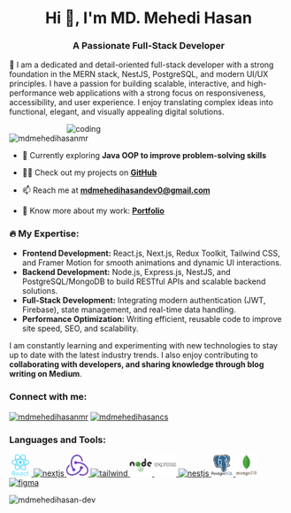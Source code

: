 <h1 align="center">Hi 👋, I'm MD. Mehedi Hasan</h1>
<h3 align="center">A Passionate Full-Stack Developer</h3>

<p align="left">
  🚀 I am a dedicated and detail-oriented full-stack developer with a strong foundation in the MERN stack, NestJS, PostgreSQL, and modern UI/UX principles. I have a passion for building scalable, interactive, and high-performance web applications with a strong focus on responsiveness, accessibility, and user experience. I enjoy translating complex ideas into functional, elegant, and visually appealing digital solutions.
</p>

<img align="right" alt="coding" width="400" src="https://user-images.githubusercontent.com/74038190/235224431-e8c8c12e-6826-47f1-89fb-2ddad83b3abf.gif">

<p align="left"> 
  <img src="https://komarev.com/ghpvc/?username=mdmehedihasanmr&label=Profile%20views&color=0e75b6&style=flat" alt="mdmehedihasanmr" /> 
</p>

- 🌱 Currently exploring **Java OOP to improve problem-solving skills**

- 👨‍💻 Check out my projects on **[GitHub](https://github.com/mdmehedihasan-dev)**
- 📫 Reach me at **mdmehedihasandev0@gmail.com**
- 📄 Know more about my work: **[Portfolio](https://mehedi-one.vercel.app/)**

### 🔥 My Expertise:
- **Frontend Development:** React.js, Next.js, Redux Toolkit, Tailwind CSS, and Framer Motion for smooth animations and dynamic UI interactions.
- **Backend Development:** Node.js, Express.js, NestJS, and PostgreSQL/MongoDB to build RESTful APIs and scalable backend solutions.
- **Full-Stack Development:** Integrating modern authentication (JWT, Firebase), state management, and real-time data handling.
- **Performance Optimization:** Writing efficient, reusable code to improve site speed, SEO, and scalability.

I am constantly learning and experimenting with new technologies to stay up to date with the latest industry trends. I also enjoy contributing to **collaborating with developers, and sharing knowledge through blog writing on Medium**.

<h3 align="left">Connect with me:</h3>
<p align="left">
<a href="https://linkedin.com/in/mdmehedihasanmr" target="blank"><img align="center" src="https://raw.githubusercontent.com/rahuldkjain/github-profile-readme-generator/master/src/images/icons/Social/linked-in-alt.svg" alt="mdmehedihasanmr" height="30" width="40" /></a>
<a href="https://fb.com/mdmehedihasancs" target="blank"><img align="center" src="https://raw.githubusercontent.com/rahuldkjain/github-profile-readme-generator/master/src/images/icons/Social/facebook.svg" alt="mdmehedihasancs" height="30" width="40" /></a>
</p>

<h3 align="left">Languages and Tools:</h3>
<p align="left">
  <a href="https://reactjs.org/" target="_blank" rel="noreferrer"> <img src="https://raw.githubusercontent.com/devicons/devicon/master/icons/react/react-original-wordmark.svg" alt="react" width="40" height="40"/> </a>
  <a href="https://nextjs.org/" target="_blank" rel="noreferrer"> <img src="https://cdn.worldvectorlogo.com/logos/nextjs-2.svg" alt="nextjs" width="40" height="40"/> </a>
  <a href="https://redux.js.org" target="_blank" rel="noreferrer"> <img src="https://raw.githubusercontent.com/devicons/devicon/master/icons/redux/redux-original.svg" alt="redux" width="40" height="40"/> </a>
  <a href="https://tailwindcss.com/" target="_blank" rel="noreferrer"> <img src="https://www.vectorlogo.zone/logos/tailwindcss/tailwindcss-icon.svg" alt="tailwind" width="40" height="40"/> </a>
  <a href="https://nodejs.org" target="_blank" rel="noreferrer"> <img src="https://raw.githubusercontent.com/devicons/devicon/master/icons/nodejs/nodejs-original-wordmark.svg" alt="nodejs" width="40" height="40"/> </a>
  <a href="https://expressjs.com" target="_blank" rel="noreferrer"> <img src="https://raw.githubusercontent.com/devicons/devicon/master/icons/express/express-original-wordmark.svg" alt="express" width="40" height="40"/> </a>
  <a href="https://nestjs.com/" target="_blank" rel="noreferrer"> <img src="https://nestjs.com/img/logo-small.svg" alt="nestjs" width="40" height="40"/> </a>
  <a href="https://www.postgresql.org/" target="_blank" rel="noreferrer"> <img src="https://raw.githubusercontent.com/devicons/devicon/master/icons/postgresql/postgresql-original-wordmark.svg" alt="postgresql" width="40" height="40"/> </a>
  <a href="https://www.mongodb.com/" target="_blank" rel="noreferrer"> <img src="https://raw.githubusercontent.com/devicons/devicon/master/icons/mongodb/mongodb-original-wordmark.svg" alt="mongodb" width="40" height="40"/> </a>
  <a href="https://www.figma.com/" target="_blank" rel="noreferrer"> <img src="https://www.vectorlogo.zone/logos/figma/figma-icon.svg" alt="figma" width="40" height="40"/> </a>
</p>

<p><img align="left" src="https://github-readme-stats.vercel.app/api/top-langs?username=mdmehedihasan-dev&show_icons=true&locale=en&layout=compact" alt="mdmehedihasan-dev" /></p>
